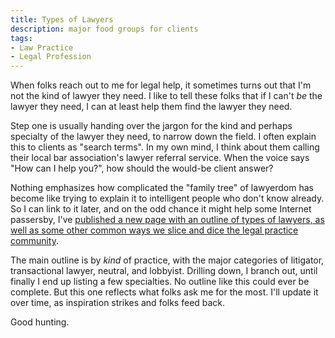 ```yaml
---
title: Types of Lawyers
description: major food groups for clients
tags:
- Law Practice
- Legal Profession
---
```


When folks reach out to me for legal help, it sometimes turns out that I'm not the kind of lawyer they need.  I like to tell these folks that if I can't _be_ the lawyer they need, I can at least help them find the lawyer they need.

Step one is usually handing over the jargon for the kind and perhaps specialty of the lawyer they need, to narrow down the field.  I often explain this to clients as "search terms".  In my own mind, I think about them calling their local bar association's lawyer referral service.  When the voice says "How can I help you?", how should the would-be client answer?

Nothing emphasizes how complicated the "family tree" of lawyerdom has become like trying to explain it to intelligent people who don't know already.  So I can link to it later, and on the odd chance it might help some Internet passersby, I've [published a new page with an outline of types of lawyers, as well as some other common ways we slice and dice the legal practice community](/living/Types-of-Lawyers.html).

The main outline is by _kind_ of practice, with the major categories of litigator, transactional lawyer, neutral, and lobbyist.  Drilling down, I branch out, until finally I end up listing a few specialties.  No outline like this could ever be complete.  But this one reflects what folks ask me for the most.  I'll update it over time, as inspiration strikes and folks feed back.

Good hunting.
